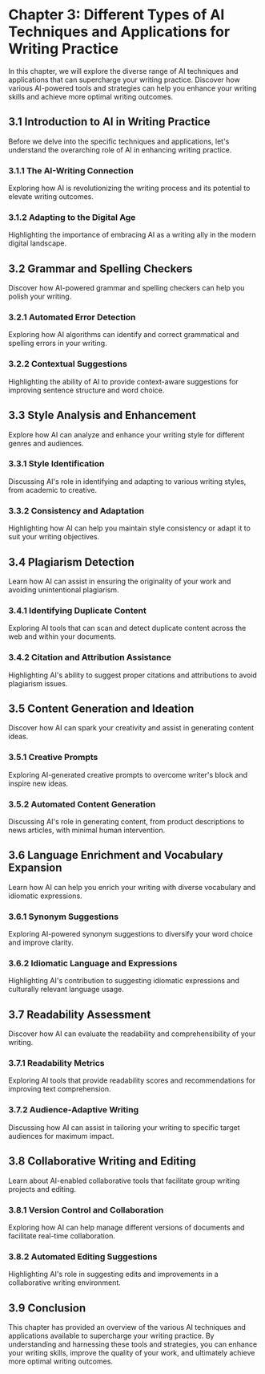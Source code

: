 Chapter 3: Different Types of AI Techniques and Applications for Writing Practice
=================================================================================

In this chapter, we will explore the diverse range of AI techniques and applications that can supercharge your writing practice. Discover how various AI-powered tools and strategies can help you enhance your writing skills and achieve more optimal writing outcomes.

3.1 Introduction to AI in Writing Practice
------------------------------------------

Before we delve into the specific techniques and applications, let's understand the overarching role of AI in enhancing writing practice.

### 3.1.1 The AI-Writing Connection

Exploring how AI is revolutionizing the writing process and its potential to elevate writing outcomes.

### 3.1.2 Adapting to the Digital Age

Highlighting the importance of embracing AI as a writing ally in the modern digital landscape.

3.2 Grammar and Spelling Checkers
---------------------------------

Discover how AI-powered grammar and spelling checkers can help you polish your writing.

### 3.2.1 Automated Error Detection

Exploring how AI algorithms can identify and correct grammatical and spelling errors in your writing.

### 3.2.2 Contextual Suggestions

Highlighting the ability of AI to provide context-aware suggestions for improving sentence structure and word choice.

3.3 Style Analysis and Enhancement
----------------------------------

Explore how AI can analyze and enhance your writing style for different genres and audiences.

### 3.3.1 Style Identification

Discussing AI's role in identifying and adapting to various writing styles, from academic to creative.

### 3.3.2 Consistency and Adaptation

Highlighting how AI can help you maintain style consistency or adapt it to suit your writing objectives.

3.4 Plagiarism Detection
------------------------

Learn how AI can assist in ensuring the originality of your work and avoiding unintentional plagiarism.

### 3.4.1 Identifying Duplicate Content

Exploring AI tools that can scan and detect duplicate content across the web and within your documents.

### 3.4.2 Citation and Attribution Assistance

Highlighting AI's ability to suggest proper citations and attributions to avoid plagiarism issues.

3.5 Content Generation and Ideation
-----------------------------------

Discover how AI can spark your creativity and assist in generating content ideas.

### 3.5.1 Creative Prompts

Exploring AI-generated creative prompts to overcome writer's block and inspire new ideas.

### 3.5.2 Automated Content Generation

Discussing AI's role in generating content, from product descriptions to news articles, with minimal human intervention.

3.6 Language Enrichment and Vocabulary Expansion
------------------------------------------------

Learn how AI can help you enrich your writing with diverse vocabulary and idiomatic expressions.

### 3.6.1 Synonym Suggestions

Exploring AI-powered synonym suggestions to diversify your word choice and improve clarity.

### 3.6.2 Idiomatic Language and Expressions

Highlighting AI's contribution to suggesting idiomatic expressions and culturally relevant language usage.

3.7 Readability Assessment
--------------------------

Discover how AI can evaluate the readability and comprehensibility of your writing.

### 3.7.1 Readability Metrics

Exploring AI tools that provide readability scores and recommendations for improving text comprehension.

### 3.7.2 Audience-Adaptive Writing

Discussing how AI can assist in tailoring your writing to specific target audiences for maximum impact.

3.8 Collaborative Writing and Editing
-------------------------------------

Learn about AI-enabled collaborative tools that facilitate group writing projects and editing.

### 3.8.1 Version Control and Collaboration

Exploring how AI can help manage different versions of documents and facilitate real-time collaboration.

### 3.8.2 Automated Editing Suggestions

Highlighting AI's role in suggesting edits and improvements in a collaborative writing environment.

3.9 Conclusion
--------------

This chapter has provided an overview of the various AI techniques and applications available to supercharge your writing practice. By understanding and harnessing these tools and strategies, you can enhance your writing skills, improve the quality of your work, and ultimately achieve more optimal writing outcomes.
